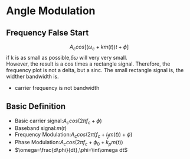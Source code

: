 # Angle Modulation
## Frequency False Start
$$A_ccos[(\omega_c+km(t))t+\phi]$$
if k is as small as possible,$\delta \omega$ will very very small.<br/>
However, the result is a cos times a rectangle signal. Therefore, the frequency plot is not a delta, but a sinc.
The small rectangle signal is, the widther bandwidth is.
* carrier frequency is not bandwidth
## Basic Definition
* Basic carrier signal:$A_ccos(2\pi f_c+\phi)$
* Baseband signal:$m(t)$
* Frequency Modulation:$A_ccos(2\pi (f_c+l_fm(t))+\phi)$
* Phase Modulation:$A_ccos(2\pi f_c+\phi_0+k_pm(t))$
* $\omega=\frac{d\phi}{dt},\phi=\int\omega dt$
